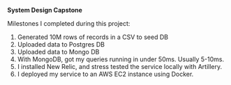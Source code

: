 <b>System Design Capstone</b>

Milestones I completed during this project:
1. Generated 10M rows of records in a CSV to seed DB
2. Uploaded data to Postgres DB
3. Uploaded data to Mongo DB
4. With MongoDB, got my queries running in under 50ms. Usually 5-10ms.
5. I installed New Relic, and stress tested the service locally with Artillery.
6. I deployed my service to an AWS EC2 instance using Docker.
